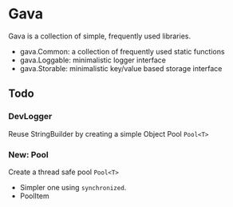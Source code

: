 # Gava

Gava is a collection of simple, frequently used libraries.

- gava.Common: a collection of frequently used static functions
- gava.Loggable: minimalistic logger interface
- gava.Storable: minimalistic key/value based storage interface


## Todo


### DevLogger

Reuse StringBuilder by creating a simple Object Pool `Pool<T>`


### New: Pool

Create a thread safe pool `Pool<T>`

- Simpler one using `synchronized`.
- PoolItem<T>